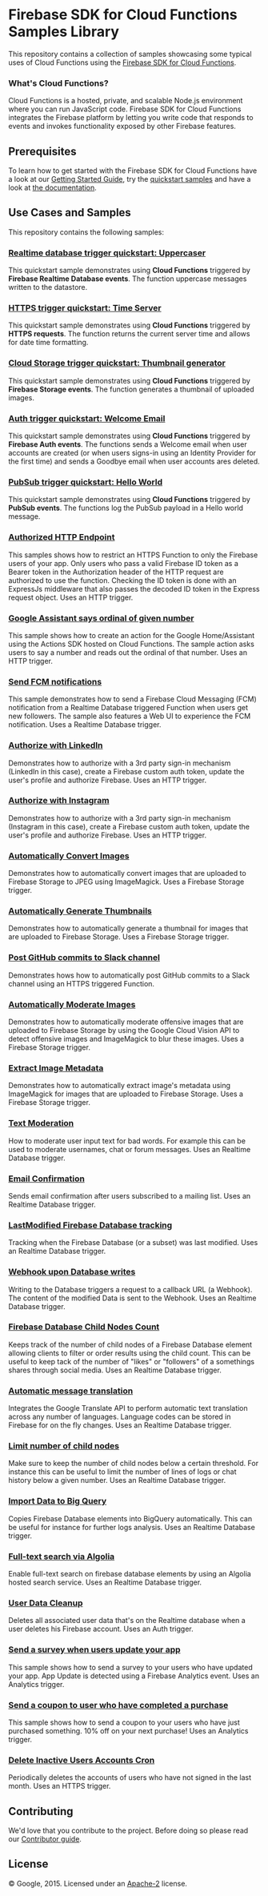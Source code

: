 # Firebase SDK for Cloud Functions Samples Library

This repository contains a collection of samples showcasing some typical uses of Cloud Functions using the [Firebase SDK for Cloud Functions](https://firebase.google.com/docs/functions).

### What's Cloud Functions?

Cloud Functions is a hosted, private, and scalable Node.js environment where you can run JavaScript code. Firebase SDK for Cloud Functions integrates the Firebase platform by letting you write code that responds to events and invokes functionality exposed by other Firebase features.

## Prerequisites

To learn how to get started with the Firebase SDK for Cloud Functions have a look at our [Getting Started Guide](https://firebase.google.com/docs/functions/get-started), try the [quickstart samples](/quickstarts) and have a look at [the documentation](https://firebase.google.com/docs/functions).

## Use Cases and Samples

This repository contains the following samples:

### [Realtime database trigger quickstart: Uppercaser](/quickstarts/uppercase)

This quickstart sample demonstrates using **Cloud Functions** triggered by **Firebase Realtime Database events**. The function uppercase messages written to the datastore.

### [HTTPS trigger quickstart: Time Server](/quickstarts/time-server)

This quickstart sample demonstrates using **Cloud Functions** triggered by **HTTPS requests**. The function returns the current server time and allows for date time formatting.

### [Cloud Storage trigger quickstart: Thumbnail generator](/quickstarts/thumbnails)

This quickstart sample demonstrates using **Cloud Functions** triggered by **Firebase Storage events**. The function generates a thumbnail of uploaded images.

### [Auth trigger quickstart: Welcome Email](/quickstarts/email-users)

This quickstart sample demonstrates using **Cloud Functions** triggered by **Firebase Auth events**. The functions sends a Welcome email when user accounts are created (or when users signs-in using an Identity Provider for the first time) and sends a Goodbye email when user accounts ares deleted.

### [PubSub trigger quickstart: Hello World](/quickstarts/pubsub-helloworld)

This quickstart sample demonstrates using **Cloud Functions** triggered by **PubSub events**. The functions log the PubSub payload in a Hello world message.

### [Authorized HTTP Endpoint](/authorized-https-endpoint)

This samples shows how to restrict an HTTPS Function to only the Firebase users of your app.
Only users who pass a valid Firebase ID token as a Bearer token in the Authorization header of the HTTP request are authorized to use the function.
Checking the ID token is done with an ExpressJs middleware that also passes the decoded ID token in the Express request object.
Uses an HTTP trigger.

### [Google Assistant says ordinal of given number](/assistant-say-number)

This sample shows how to create an action for the Google Home/Assistant using the Actions SDK hosted on Cloud Functions. The sample action asks users to say a number and reads out the ordinal of that number.
Uses an HTTP trigger.

### [Send FCM notifications](fcm-notifications)

This sample demonstrates how to send a Firebase Cloud Messaging (FCM) notification from a Realtime Database triggered Function when users get new followers. The sample also features a Web UI to experience the FCM notification.
Uses a Realtime Database trigger.

### [Authorize with LinkedIn](/linkedin-auth)

Demonstrates how to authorize with a 3rd party sign-in mechanism (LinkedIn in this case), create a Firebase custom auth token, update the user's profile and authorize Firebase.
Uses an HTTP trigger.

### [Authorize with Instagram](/instagram-auth)

Demonstrates how to authorize with a 3rd party sign-in mechanism (Instagram in this case), create a Firebase custom auth token, update the user's profile and authorize Firebase.
Uses an HTTP trigger.

### [Automatically Convert Images](/convert-images)

Demonstrates how to automatically convert images that are uploaded to Firebase Storage to JPEG using ImageMagick.
Uses a Firebase Storage trigger.

### [Automatically Generate Thumbnails](/generate-thumbnail)

Demonstrates how to automatically generate a thumbnail for images that are uploaded to Firebase Storage.
Uses a Firebase Storage trigger.

### [Post GitHub commits to Slack channel](/github-to-slack)

Demonstrates hows how to automatically post GitHub commits to a Slack channel using an HTTPS triggered Function.

### [Automatically Moderate Images](/moderate-images)

Demonstrates how to automatically moderate offensive images that are uploaded to Firebase Storage by using the Google Cloud Vision API to detect offensive images and ImageMagick to blur these images.
Uses a Firebase Storage trigger.

### [Extract Image Metadata](/exif-images)

Demonstrates how to automatically extract image's metadata using ImageMagick for images that are uploaded to Firebase Storage.
Uses a Firebase Storage trigger.

### [Text Moderation](/text-moderation)

How to moderate user input text for bad words. For example this can be used to moderate usernames, chat or forum messages.
Uses an Realtime Database trigger.

### [Email Confirmation](/email-confirmation)

Sends email confirmation after users subscribed to a mailing list.
Uses an Realtime Database trigger.

### [LastModified Firebase Database tracking](/lastmodified-tracking)

Tracking when the Firebase Database (or a subset) was last modified.
Uses an Realtime Database trigger.

### [Webhook upon Database writes](/minimal-webhook)

Writing to the Database triggers a request to a callback URL (a Webhook). The content of the modified Data is sent to the Webhook.
Uses an Realtime Database trigger.

### [Firebase Database Child Nodes Count](/child-count)

Keeps track of the number of child nodes of a Firebase Database element allowing clients to filter or order results using the child count.
This can be useful to keep tack of the number of "likes" or "followers" of a somethings shares through social media.
Uses an Realtime Database trigger.

### [Automatic message translation](/message-translation)

Integrates the Google Translate API to perform automatic text translation across any number of languages. Language codes can be stored in Firebase for on the fly changes.
Uses an Realtime Database trigger.

### [Limit number of child nodes](/limit-children)

Make sure to keep the number of child nodes below a certain threshold. For instance this can be useful to limit the number of lines of logs or chat history below a given number.
Uses an Realtime Database trigger.

### [Import Data to Big Query](/bigquery-import)

Copies Firebase Database elements into BigQuery automatically. This can be useful for instance for further logs analysis.
Uses an Realtime Database trigger.

### [Full-text search via Algolia](/fulltext-search)

Enable full-text search on firebase database elements by using an Algolia hosted search service.
Uses an Realtime Database trigger.

### [User Data Cleanup](/user-data-cleanup)

Deletes all associated user data that's on the Realtime database when a user deletes his Firebase account.
Uses an Auth trigger.

### [Send a survey when users update your app](/survery-app-updated)

This sample shows how to send a survey to your users who have updated your app. App Update is detected using a Firebase Analytics event.
Uses an Analytics trigger.

### [Send a coupon to user who have completed a purchase](/coupon-on-purchase)

This sample shows how to send a coupon to your users who have just purchased something. 10% off on your next purchase!
Uses an Analytics trigger.

### [Delete Inactive Users Accounts Cron](/delete-unused-accounts-cron)

Periodically deletes the accounts of users who have not signed in the last month.
Uses an HTTPS trigger.


## Contributing

We'd love that you contribute to the project. Before doing so please read our [Contributor guide](CONTRIBUTING.md).


## License

© Google, 2015. Licensed under an [Apache-2](LICENSE) license.
